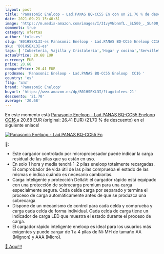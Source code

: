 ```yaml
---
layout: post
title: 'Panasonic Eneloop - Lad.PANAS BQ-CC55 En con un 21.70 % de descuento'
date: 2021-09-21 15:40:31
image: 'https://m.media-amazon.com/images/I/31vyVNbnmfL._SL500_._SL400_.jpg'
comments: true
category: ofertas
author: 'tole.es'
slug: 'B01HSEXL3I-es Panasonic Eneloop - Lad.PANAS BQ-CC55 Eneloop CC16'
sku: 'B01HSEXL3I-es'
tags: [ 'Cubertería, Vajilla y Cristalería','Hogar y cocina','Servilleteros de mesa','panasonic','panasonic eneloop', ]
actualPrice: 20.68 EUR
currency: EUR
price: 20.68
comparePrice: 26.41 EUR
prodname: 'Panasonic Eneloop - Lad.PANAS BQ-CC55 Eneloop  CC16 '
country: 'es'
flag: '🇪🇸'
brand: 'Panasonic Eneloop'
buyurl: 'https://www.amazon.es/dp/B01HSEXL3I/?tag=tolees-21'
descuento: '21.70'
average: '20.68'
---
```


En este momento está [Panasonic Eneloop - Lad.PANAS BQ-CC55 Eneloop  CC16 ](https://www.amazon.es/dp/B01HSEXL3I/?tag=tolees-21) a 20.68 EUR (original: 26.41 EUR) (21.70 %  de descuento) en el siguiente enlace!

[![Panasonic Eneloop - Lad.PANAS BQ-CC55 En](https://m.media-amazon.com/images/I/31vyVNbnmfL._SL500_._SL400_.jpg)](https://www.amazon.es/dp/B01HSEXL3I/?tag=tolees-21)

🔎:

- Este cargador controlado por microprocesador puede indicar la carga residual de las pilas que ya están en uso.
- En solo 1 hora y media tendrá 1-2 pilas eneloop totalmente recargadas. El comprobador de vida útil de las pilas comprueba el estado de las mismas e indica cuándo es necesario cambiarlas.
- Carga inteligente y protección DeltaV: el cargador rápido está equipado con una protección de sobrecarga premium para una carga especialmente segura. Cada celda carga por separado y termina el proceso de carga automáticamente antes de que se produzca una sobrecarga.
- Dispone de un mecanismo de control para cada celda y comprueba y carga cada celda de forma individual. Cada celda de carga tiene un indicador de carga LED que muestra el estado durante el proceso de carga.
- El cargador rápido inteligente eneloop es ideal para los usuarios más exigentes y puede cargar de 1 a 4 pilas de Ni-MH de tamaño AA (Mignon) y AAA (Micro).

[🛒 Aquí!!!](https://www.amazon.es/dp/B01HSEXL3I/?tag=tolees-21)
